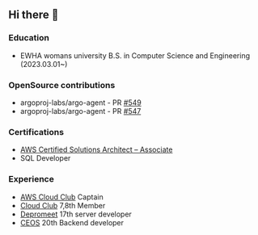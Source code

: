 ## Hi there 👋


### Education 
- EWHA womans university B.S. in Computer Science and Engineering (2023.03.01~) 


### OpenSource contributions
- argoproj-labs/argo-agent - PR [#549](https://github.com/argoproj-labs/argocd-agent/pull/549)
- argoproj-labs/argo-agent - PR [#547](https://github.com/argoproj-labs/argocd-agent/pull/574)


### Certifications
- [AWS Certified Solutions Architect – Associate](https://www.credly.com/badges/2ebd45ed-654f-498f-9435-aade9be9ee3d/public_url)
- SQL Developer 

### Experience 
- [AWS Cloud Club](https://builder.aws.com/connect/community/cloud-clubs#directory) Captain
- [Cloud Club](https://github.com/cloud-club) 7,8th Member
- [Depromeet](https://github.com/depromeet) 17th server developer
- [CEOS](https://ceos-sinchon.com/) 20th Backend developer
<!--
**juanxiu/juanxiu** is a ✨ _special_ ✨ repository because its `README.md` (this file) appears on your GitHub profile.

Here are some ideas to get you started:

- 🔭 I’m currently working on ...
- 🌱 I’m currently learning ...
- 👯 I’m looking to collaborate on ...
- 🤔 I’m looking for help with ...
- 💬 Ask me about ...
- 📫 How to reach me: ...
- 😄 Pronouns: ...
- ⚡ Fun fact: ...
-->
